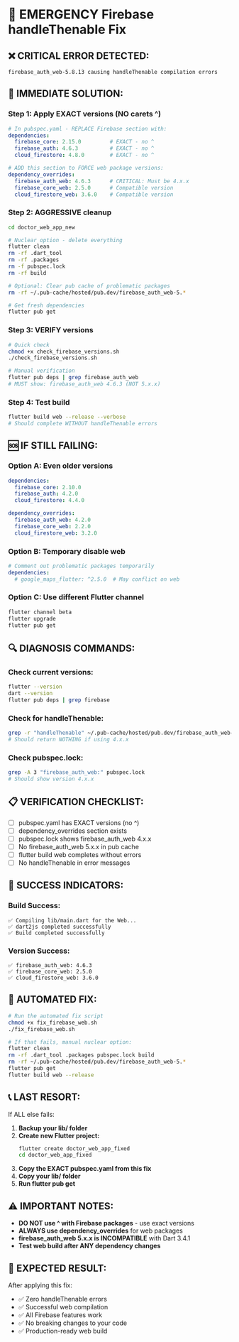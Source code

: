 # 🚨 EMERGENCY Firebase handleThenable Fix

## ❌ **CRITICAL ERROR DETECTED:**
```
firebase_auth_web-5.8.13 causing handleThenable compilation errors
```

## 🔧 **IMMEDIATE SOLUTION:**

### **Step 1: Apply EXACT versions (NO carets ^)**
```yaml
# In pubspec.yaml - REPLACE Firebase section with:
dependencies:
  firebase_core: 2.15.0         # EXACT - no ^
  firebase_auth: 4.6.3          # EXACT - no ^  
  cloud_firestore: 4.8.0        # EXACT - no ^

# ADD this section to FORCE web package versions:
dependency_overrides:
  firebase_auth_web: 4.6.3      # CRITICAL: Must be 4.x.x
  firebase_core_web: 2.5.0      # Compatible version
  cloud_firestore_web: 3.6.0    # Compatible version
```

### **Step 2: AGGRESSIVE cleanup**
```bash
cd doctor_web_app_new

# Nuclear option - delete everything
flutter clean
rm -rf .dart_tool
rm -rf .packages  
rm -f pubspec.lock
rm -rf build

# Optional: Clear pub cache of problematic packages
rm -rf ~/.pub-cache/hosted/pub.dev/firebase_auth_web-5.*

# Get fresh dependencies
flutter pub get
```

### **Step 3: VERIFY versions**
```bash
# Quick check
chmod +x check_firebase_versions.sh
./check_firebase_versions.sh

# Manual verification
flutter pub deps | grep firebase_auth_web
# MUST show: firebase_auth_web 4.6.3 (NOT 5.x.x)
```

### **Step 4: Test build**
```bash
flutter build web --release --verbose
# Should complete WITHOUT handleThenable errors
```

## 🆘 **IF STILL FAILING:**

### **Option A: Even older versions**
```yaml
dependencies:
  firebase_core: 2.10.0
  firebase_auth: 4.2.0
  cloud_firestore: 4.4.0

dependency_overrides:
  firebase_auth_web: 4.2.0
  firebase_core_web: 2.2.0
  cloud_firestore_web: 3.2.0
```

### **Option B: Temporary disable web**
```yaml
# Comment out problematic packages temporarily
dependencies:
  # google_maps_flutter: ^2.5.0  # May conflict on web
```

### **Option C: Use different Flutter channel**
```bash
flutter channel beta
flutter upgrade
flutter pub get
```

## 🔍 **DIAGNOSIS COMMANDS:**

### **Check current versions:**
```bash
flutter --version
dart --version
flutter pub deps | grep firebase
```

### **Check for handleThenable:**
```bash
grep -r "handleThenable" ~/.pub-cache/hosted/pub.dev/firebase_auth_web-*/
# Should return NOTHING if using 4.x.x
```

### **Check pubspec.lock:**
```bash
grep -A 3 "firebase_auth_web:" pubspec.lock
# Should show version 4.x.x
```

## 📋 **VERIFICATION CHECKLIST:**

- [ ] pubspec.yaml has EXACT versions (no ^)
- [ ] dependency_overrides section exists
- [ ] pubspec.lock shows firebase_auth_web 4.x.x
- [ ] No firebase_auth_web 5.x.x in pub cache
- [ ] flutter build web completes without errors
- [ ] No handleThenable in error messages

## 🎯 **SUCCESS INDICATORS:**

### **Build Success:**
```
✅ Compiling lib/main.dart for the Web...
✅ dart2js completed successfully  
✅ Build completed successfully
```

### **Version Success:**
```
✅ firebase_auth_web: 4.6.3
✅ firebase_core_web: 2.5.0
✅ cloud_firestore_web: 3.6.0
```

## 🚀 **AUTOMATED FIX:**

```bash
# Run the automated fix script
chmod +x fix_firebase_web.sh
./fix_firebase_web.sh

# If that fails, manual nuclear option:
flutter clean
rm -rf .dart_tool .packages pubspec.lock build
rm -rf ~/.pub-cache/hosted/pub.dev/firebase_auth_web-5.*
flutter pub get
flutter build web --release
```

## 📞 **LAST RESORT:**

If ALL else fails:

1. **Backup your lib/ folder**
2. **Create new Flutter project:**
   ```bash
   flutter create doctor_web_app_fixed
   cd doctor_web_app_fixed
   ```
3. **Copy the EXACT pubspec.yaml from this fix**
4. **Copy your lib/ folder**
5. **Run flutter pub get**

## ⚠️ **IMPORTANT NOTES:**

- **DO NOT use ^ with Firebase packages** - use exact versions
- **ALWAYS use dependency_overrides** for web packages  
- **firebase_auth_web 5.x.x is INCOMPATIBLE** with Dart 3.4.1
- **Test web build after ANY dependency changes**

## 🎉 **EXPECTED RESULT:**

After applying this fix:
- ✅ Zero handleThenable errors
- ✅ Successful web compilation
- ✅ All Firebase features work
- ✅ No breaking changes to your code
- ✅ Production-ready web build
